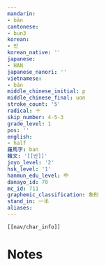 ```yaml
---
mandarin:
- bàn
cantonese:
- bun3
korean:
- 반
korean_native: ''
japanese:
- HAN
japanese_nanori: ''
vietnamese:
- bán
middle_chinese_initial: p
middle_chinese_final: uɑn
stroke_count: '5'
radical: 十
skip_number: 4-5-3
grade_level: 1
pos: ''
english:
- half
羅馬字: ban
韓文: '[[반]]'
joyo_level: '2'
hsk_level: '1'
hanmun_edu_level: 中
danayo_id: 70
mc_id: 711
graphemic_classification: 象形
stand_in: 一半
aliases:
---
```

```meta-bind-embed
[[nav/char_info]]
```

# Notes
